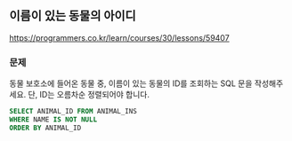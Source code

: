 ## 이름이 있는 동물의 아이디
https://programmers.co.kr/learn/courses/30/lessons/59407

### 문제
동물 보호소에 들어온 동물 중, 이름이 있는 동물의 ID를 조회하는 SQL 문을 작성해주세요. 
단, ID는 오름차순 정렬되어야 합니다.

```SQL
SELECT ANIMAL_ID FROM ANIMAL_INS
WHERE NAME IS NOT NULL
ORDER BY ANIMAL_ID
```
